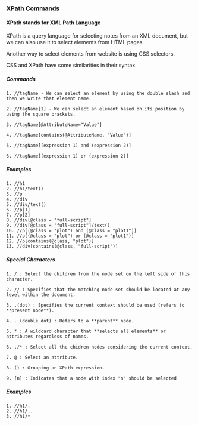 ### XPath Commands

#### XPath stands for XML Path Language

XPath is a query language for selecting notes from an XML document, but we can also use it to select elements from HTML pages.

Another way to select elements from website is using CSS selectors.

CSS and XPath have some similarities in their syntax.

##### Commands
	1. //tagName - We can select an element by using the double slash and then we write that element name.
	
	2. //tagName[1] - We can select an element based on its position by using the square brackets.
	
	3. //tagName[@AttributeName="Value"]
	
	4. //tagName[contains(@AttributeName, "Value")]
	
	5. //tagName[(expression 1) and (expression 2)]
	
	6. //tagName[(expression 1) or (expression 2)]
	
##### Examples
	1. //h1
	2. //h1/text()
	3. //p
	4. //div
	5. //div/text()
	6. //p[1]
	7. //p[2]
	8. //div[@class = "full-script"]
	9. //div[@class = "full-script"]/text()
	10. //p[(@class = "plot") and (@class = "plot1")]
	11. //p[(@class = "plot") or (@class = "plot1")]
	12. //p[contains(@class, "plot")]
	13. //div[contains(@class, "full-script")]
	
	
##### Special Characters
	1. / : Select the children from the node set on the left side of this character.
	
	2. // : Specifies that the matching node set should be located at any level within the document.
	
	3. .(dot) : Specifies the current context should be used (refers to **present node**).
	
	4. ..(double dot) : Refers to a **parent** node.
	
	5. * : A wildcard character that **selects all elements** or attributes regardless of names.
	
	6. ./* : Select all the chidren nodes considering the current context.
	
	7. @ : Select an attribute.
	
	8. () : Grouping an XPath expression.
	
	9. [n] : Indicates that a node with index "n" should be selected
	
##### Examples
	1. //h1/.
	2. //h1/..
	3. //h1/*
